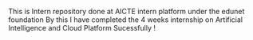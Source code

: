 This is Intern repository done at AICTE  intern platform under the edunet foundation 
By this I have completed the 4 weeks internship on Artificial Intelligence and Cloud Platform 
Sucessfully !
